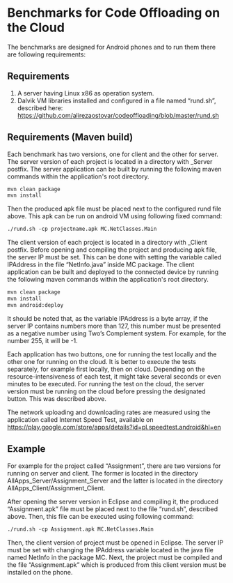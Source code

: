 Benchmarks for Code Offloading on the Cloud
====================================================================

The benchmarks are designed for Android phones and to run them there are following requirements:


Requirements
--------------------
1. A server having Linux x86 as operation system.
2. Dalvik VM libraries installed and configured in a file named “rund.sh”, described here: 
https://github.com/alirezaostovar/codeoffloading/blob/master/rund.sh

Requirements (Maven build)
--------------------------
Each benchmark has two versions, one for client and the other for server. The server 
version of each project is located in a directory with _Server postfix. The server application can be built by running the following maven commands within the application's root directory.

```xml
mvn clean package
mvn install
```

Then the produced apk file must be placed next to the configured rund 
file above. This apk can be run on android VM using following fixed command:

```xml
./rund.sh -cp projectname.apk MC.NetClasses.Main
```

The client version of each project is located in a directory with _Client postfix. 
Before opening and compiling the project and producing apk file, the server IP must be set.
This can be done with setting the variable called IPAddress in the file “NetInfo.java” 
inside MC package. The client application can be built and deployed to the connected device by running the following maven commands within the application's root directory.

```xml
mvn clean package
mvn install
mvn android:deploy
```

It should be noted that, as the variable IPAddress is a byte array, if the server IP 
contains numbers more than 127, this number must be presented as a negative number using 
Two’s Complement system. For example, for the number 255, it will be -1.

Each application has two buttons, one for running the test locally and the other one for 
running on the cloud. It is better to execute the tests separately, for example first 
locally, then on cloud. Depending on the resource-intensiveness of each test, it might 
take several seconds or even minutes to be executed. For running the test on the cloud, 
the server version must be running on the cloud before pressing the designated button. 
This was described above.

The network uploading and downloading rates are measured using the application called 
Internet Speed Test, available on https://play.google.com/store/apps/details?id=pl.speedtest.android&hl=en

Example
-------------------------
For example for the project called “Assignment”, there are two versions for running on
 server and client. The former is located in the directory AllApps_Server/Assignment_Server
  and the latter is located in the directory AllApps_Client/Assignment_Client.

After opening the server version in Eclipse and compiling it, the produced “Assignment.apk”
 file must be placed next to the file “rund.sh”, described above. Then, this file can be 
 executed using following command:
 
 ```xml
./rund.sh -cp Assignment.apk MC.NetClasses.Main
```

Then, the client version of project must be opened in Eclipse. The server IP must be set
 with changing the IPAddress variable located in the java file named NetInfo in the 
 package MC. Next, the project must be compiled and the file “Assignment.apk” which is 
 produced from this client version must be installed on the phone.
